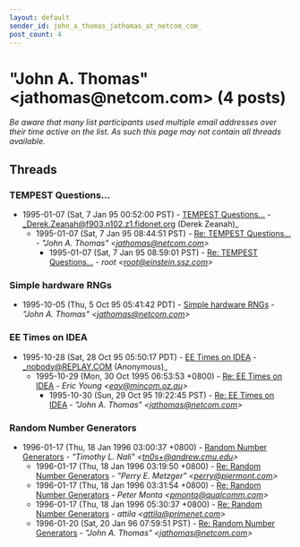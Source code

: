 ```yaml
---
layout: default
sender_id: john_a_thomas_jathomas_at_netcom_com_
post_count: 4
---
```


# "John A. Thomas" <jathomas<span>@</span>netcom.com> (4 posts)

_Be aware that many list participants used multiple email addresses over their time active on the list. As such this page may not contain all threads available._

## Threads

### TEMPEST Questions...
+ 1995-01-07 (Sat, 7 Jan 95 00:52:00 PST) - [TEMPEST Questions...](/archive/1995/01/7014dea4e4492b81284f503c0e6069fbad11b521cee03bb51b5c60de05992333) - _Derek.Zeanah@f903.n102.z1.fidonet.org (Derek Zeanah)_
  + 1995-01-07 (Sat, 7 Jan 95 08:44:51 PST) - [Re: TEMPEST Questions...](/archive/1995/01/2e7eec001208866ade8e576e1bde02ddb34194694cdd56094175665a84fe09b1) - _"John A. Thomas" \<jathomas@netcom.com\>_
    + 1995-01-07 (Sat, 7 Jan 95 08:59:01 PST) - [Re: TEMPEST Questions...](/archive/1995/01/89b55654084235397d1fcea0f9e38327ef50c5b76acd2788d627187a36a2a9b7) - _root \<root@einstein.ssz.com\>_

### Simple hardware RNGs
+ 1995-10-05 (Thu, 5 Oct 95 05:41:42 PDT) - [Simple hardware RNGs](/archive/1995/10/660af31a9dba7ee4e9cb3771c334bdee981784b155840ee4ab9047483112d00e) - _"John A. Thomas" \<jathomas@netcom.com\>_

### EE Times on IDEA
+ 1995-10-28 (Sat, 28 Oct 95 05:50:17 PDT) - [EE Times on IDEA](/archive/1995/10/906f1f882115ce1ab810c5e6c37887904019a1b6faf51da8085e2c3636280384) - _nobody@REPLAY.COM (Anonymous)_
  + 1995-10-29 (Mon, 30 Oct 1995 06:53:53 +0800) - [Re: EE Times on IDEA](/archive/1995/10/dbf7485d61eaa49fa3c0e5cf86b884d6c60d36bd8b778b998c9ca0f9fff4f319) - _Eric Young \<eay@mincom.oz.au\>_
    + 1995-10-30 (Sun, 29 Oct 95 19:22:45 PST) - [Re: EE Times on IDEA](/archive/1995/10/ad32b53807348959c4a4edfbb4deb5591c2195c1a69719b168c1d079653ecef4) - _"John A. Thomas" \<jathomas@netcom.com\>_

### Random Number Generators
+ 1996-01-17 (Thu, 18 Jan 1996 03:00:37 +0800) - [Random Number Generators](/archive/1996/01/28f31207911eb30170161397ad3a7125e8660b7c4055c2f0daf0bc43f6573755) - _"Timothy L. Nali" \<tn0s+@andrew.cmu.edu\>_
  + 1996-01-17 (Thu, 18 Jan 1996 03:19:50 +0800) - [Re: Random Number Generators](/archive/1996/01/40436e42059f767ba00ce429c04c70fd529135c3dcdd57a3361a1d8c44e61bd1) - _"Perry E. Metzger" \<perry@piermont.com\>_
  + 1996-01-17 (Thu, 18 Jan 1996 03:31:54 +0800) - [Re: Random Number Generators](/archive/1996/01/13ddf21ecfe3155ed520a1a1506e4974c653986db1a7674f8b4d11560a109fd8) - _Peter Monta \<pmonta@qualcomm.com\>_
  + 1996-01-17 (Thu, 18 Jan 1996 05:30:37 +0800) - [Re: Random Number Generators](/archive/1996/01/97d5ba7f2a64aa8bbeb5974b55941ed725a04a89bbcec0631394a39ef921dc0a) - _attila \<attila@primenet.com\>_
  + 1996-01-20 (Sat, 20 Jan 96 07:59:51 PST) - [Re: Random Number Generators](/archive/1996/01/2b201e0e78ac834e8e17f2aa6b0dadf354fd97997e40c6860b2de55885ba4ebe) - _"John A. Thomas" \<jathomas@netcom.com\>_

